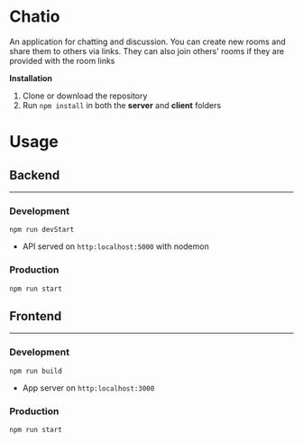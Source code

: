 ﻿# Chatio

An application for chatting and discussion. You can create new rooms and share them to others via links. They can also join others' rooms if they are provided with the room links

**Installation**
1. Clone or download the repository
2. Run `npm install` in both the **server** and **client** folders

# Usage
## Backend
***
### Development
`npm run devStart`
- API served on `http:localhost:5000` with nodemon
### Production
`npm run start`
## Frontend
***
### Development
`npm run build`
- App server on `http:localhost:3000`
### Production
`npm run start`


